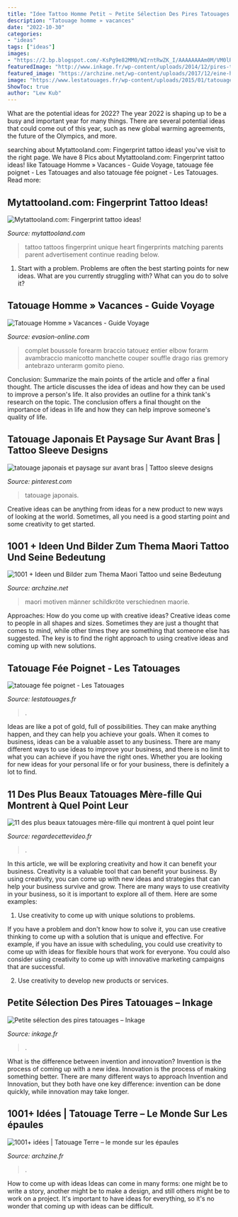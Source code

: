 ```yaml
---
title: "Idee Tattoo Homme Petit ~ Petite Sélection Des Pires Tatouages – Inkage"
description: "Tatouage homme » vacances"
date: "2022-10-30"
categories:
- "ideas"
tags: ["ideas"]
images:
- "https://2.bp.blogspot.com/-KsPg9e82MM0/WIrntRwZK_I/AAAAAAAAm0M/VM0lRk2n0J49WHiFvFlnPzdXZZERAyAFwCLcB/s1600/c1a6c74df8f6bd7e5830d5521dc8d285.jpg"
featuredImage: "http://www.inkage.fr/wp-content/uploads/2014/12/pires-tatouages-3.jpg"
featured_image: "https://archzine.net/wp-content/uploads/2017/12/eine-hand-mit-einer-uhr-und-mit-einer-großen-schwarzen-maorie-tattoo-ein-mann-mit-einem-maorie-tattoo.jpg"
image: "https://www.lestatouages.fr/wp-content/uploads/2015/01/tatouage-fée-poignet.jpg"
ShowToc: true
author: "Lew Kub"
---
```



What are the potential ideas for 2022?
The year 2022 is shaping up to be a busy and important year for many things. There are several potential ideas that could come out of this year, such as new global warming agreements, the future of the Olympics, and more.

	

		
searching about Mytattooland.com: Fingerprint tattoo ideas! you've visit to the right page. We have 8 Pics about Mytattooland.com: Fingerprint tattoo ideas! like Tatouage Homme » Vacances - Guide Voyage, tatouage fée poignet - Les Tatouages and also tatouage fée poignet - Les Tatouages. Read more:
		
    
## Mytattooland.com: Fingerprint Tattoo Ideas!

<img loading=lazy src="https://2.bp.blogspot.com/-KsPg9e82MM0/WIrntRwZK_I/AAAAAAAAm0M/VM0lRk2n0J49WHiFvFlnPzdXZZERAyAFwCLcB/s1600/c1a6c74df8f6bd7e5830d5521dc8d285.jpg" onerror="this.onerror=null;this.src='https://tse1.mm.bing.net/th?id=OIP.KogcwNBek7Z1042hlj4pvAHaHa&amp;pid=15.1';" alt="Mytattooland.com: Fingerprint tattoo ideas!">

_Source: mytattooland.com_

>tattoo tattoos fingerprint unique heart fingerprints matching parents parent advertisement continue reading below. 

	

1. Start with a problem. Problems are often the best starting points for new ideas. What are you currently struggling with? What can you do to solve it? 

    
## Tatouage Homme » Vacances - Guide Voyage

<img loading=lazy src="https://evasion-online.com/image-photo/tatouage+homme/1316f90a9163640081a8a88a13c11052.jpg" onerror="this.onerror=null;this.src='https://tse1.mm.bing.net/th?id=OIP.sKDgDlv4DZk1hyQ9_61lBgHaJQ&amp;pid=15.1';" alt="Tatouage Homme » Vacances - Guide Voyage">

_Source: evasion-online.com_

>complet boussole forearm braccio tatouez entier elbow forarm avambraccio manicotto manchette couper souffle drago rias gremory antebrazo unterarm gomito pieno. 

	

Conclusion: Summarize the main points of the article and offer a final thought.
The article discusses the idea of ideas and how they can be used to improve a person's life. It also provides an outline for a think tank's research on the topic. The conclusion offers a final thought on the importance of ideas in life and how they can help improve someone's quality of life.

    
## Tatouage Japonais Et Paysage Sur Avant Bras | Tattoo Sleeve Designs

<img loading=lazy src="https://i.pinimg.com/736x/56/c9/e1/56c9e1eb0d8efe381e9162aba4710ff1.jpg" onerror="this.onerror=null;this.src='https://tse1.mm.bing.net/th?id=OIP.cOYnZiEfX4LHMqqojS02twDYEg&amp;pid=15.1';" alt="tatouage japonais et paysage sur avant bras | Tattoo sleeve designs">

_Source: pinterest.com_

>tatouage japonais. 

	

Creative ideas can be anything from ideas for a new product to new ways of looking at the world. Sometimes, all you need is a good starting point and some creativity to get started.

    
## 1001 + Ideen Und Bilder Zum Thema Maori Tattoo Und Seine Bedeutung

<img loading=lazy src="https://archzine.net/wp-content/uploads/2017/12/eine-hand-mit-einer-uhr-und-mit-einer-großen-schwarzen-maorie-tattoo-ein-mann-mit-einem-maorie-tattoo.jpg" onerror="this.onerror=null;this.src='https://tse4.mm.bing.net/th?id=OIP.dy5kVoX-mxulTCC_v8HrqAHaLH&amp;pid=15.1';" alt="1001 + Ideen und Bilder zum Thema Maori Tattoo und seine Bedeutung">

_Source: archzine.net_

>maori motiven männer schildkröte verschiednen maorie. 

	

Approaches: How do you come up with creative ideas?
Creative ideas come to people in all shapes and sizes. Sometimes they are just a thought that comes to mind, while other times they are something that someone else has suggested. The key is to find the right approach to using creative ideas and coming up with new solutions.

    
## Tatouage Fée Poignet - Les Tatouages

<img loading=lazy src="https://www.lestatouages.fr/wp-content/uploads/2015/01/tatouage-fée-poignet.jpg" onerror="this.onerror=null;this.src='https://tse2.mm.bing.net/th?id=OIP.T3WvvDVuuD5idtYo8AHjJgHaJ4&amp;pid=15.1';" alt="tatouage fée poignet - Les Tatouages">

_Source: lestatouages.fr_

>. 

	

Ideas are like a pot of gold, full of possibilities. They can make anything happen, and they can help you achieve your goals. When it comes to business, ideas can be a valuable asset to any business. There are many different ways to use ideas to improve your business, and there is no limit to what you can achieve if you have the right ones. Whether you are looking for new ideas for your personal life or for your business, there is definitely a lot to find.

    
## 11 Des Plus Beaux Tatouages Mère-fille Qui Montrent à Quel Point Leur

<img loading=lazy src="https://img.wtvideo.com/images/original/23713.jpg" onerror="this.onerror=null;this.src='https://tse2.mm.bing.net/th?id=OIP.BGorpzQO_oB7-GxLPWDdKQHaEE&amp;pid=15.1';" alt="11 des plus beaux tatouages mère-fille qui montrent à quel point leur">

_Source: regardecettevideo.fr_

>. 

	

In this article, we will be exploring creativity and how it can benefit your business.
Creativity is a valuable tool that can benefit your business. By using creativity, you can come up with new ideas and strategies that can help your business survive and grow. There are many ways to use creativity in your business, so it is important to explore all of them. Here are some examples:
1. Use creativity to come up with unique solutions to problems.

If you have a problem and don't know how to solve it, you can use creative thinking to come up with a solution that is unique and effective. For example, if you have an issue with scheduling, you could use creativity to come up with ideas for flexible hours that work for everyone. You could also consider using creativity to come up with innovative marketing campaigns that are successful.

2. Use creativity to develop new products or services.

    
## Petite Sélection Des Pires Tatouages – Inkage

<img loading=lazy src="http://www.inkage.fr/wp-content/uploads/2014/12/pires-tatouages-3.jpg" onerror="this.onerror=null;this.src='https://tse4.mm.bing.net/th?id=OIP.E01VWHHK6t7dkEDTw6VkTgHaI3&amp;pid=15.1';" alt="Petite sélection des pires tatouages – Inkage">

_Source: inkage.fr_

>. 

	

What is the difference between invention and innovation?
Invention is the process of coming up with a new idea. Innovation is the process of making something better. There are many different ways to approach Invention and Innovation, but they both have one key difference: invention can be done quickly, while innovation may take longer.

    
## 1001+ Idées | Tatouage Terre – Le Monde Sur Les épaules

<img loading=lazy src="https://archzine.fr/wp-content/uploads/2017/10/tatouage-voyage-terre-tattoo-avant-bras-petit.jpg" onerror="this.onerror=null;this.src='https://tse4.mm.bing.net/th?id=OIP.oa0-mW6sOXkBTboqY3D4IwHaLL&amp;pid=15.1';" alt="1001+ idées | Tatouage Terre – le monde sur les épaules">

_Source: archzine.fr_

>. 

	

How to come up with ideas
Ideas can come in many forms: one might be to write a story, another might be to make a design, and still others might be to work on a project. It's important to have ideas for everything, so it's no wonder that coming up with ideas can be difficult.

